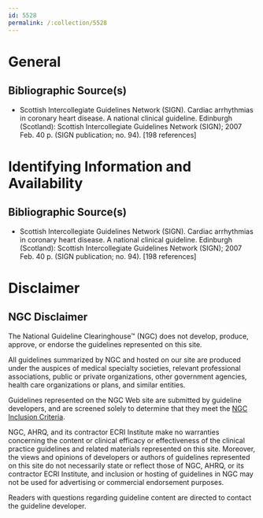 ```yaml
---
id: 5528
permalink: /:collection/5528
---
```


# General

## Bibliographic Source(s)

- Scottish Intercollegiate Guidelines Network (SIGN). Cardiac arrhythmias in coronary heart disease. A national clinical guideline. Edinburgh (Scotland): Scottish Intercollegiate Guidelines Network (SIGN); 2007 Feb. 40 p. (SIGN publication; no. 94). [198 references]

# Identifying Information and Availability

## Bibliographic Source(s)

- Scottish Intercollegiate Guidelines Network (SIGN). Cardiac arrhythmias in coronary heart disease. A national clinical guideline. Edinburgh (Scotland): Scottish Intercollegiate Guidelines Network (SIGN); 2007 Feb. 40 p. (SIGN publication; no. 94). [198 references]

# Disclaimer

## NGC Disclaimer

The National Guideline Clearinghouse™ (NGC) does not develop, produce, approve, or endorse the guidelines represented on this site.

All guidelines summarized by NGC and hosted on our site are produced under the auspices of medical specialty societies, relevant professional associations, public or private organizations, other government agencies, health care organizations or plans, and similar entities.

Guidelines represented on the NGC Web site are submitted by guideline developers, and are screened solely to determine that they meet the [NGC Inclusion Criteria](/help-and-about/summaries/inclusion-criteria).

NGC, AHRQ, and its contractor ECRI Institute make no warranties concerning the content or clinical efficacy or effectiveness of the clinical practice guidelines and related materials represented on this site. Moreover, the views and opinions of developers or authors of guidelines represented on this site do not necessarily state or reflect those of NGC, AHRQ, or its contractor ECRI Institute, and inclusion or hosting of guidelines in NGC may not be used for advertising or commercial endorsement purposes.

Readers with questions regarding guideline content are directed to contact the guideline developer.

